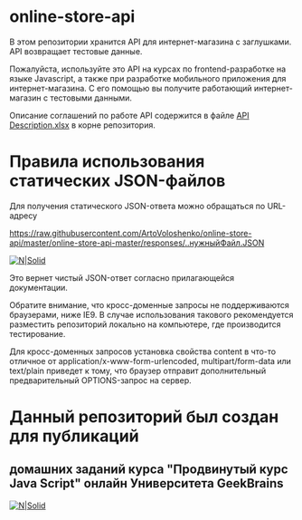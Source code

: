 # online-store-api
В этом репозитории хранится API для интернет-магазина с заглушками. API возвращает тестовые данные. 

Пожалуйста, используйте это API на курсах по frontend-разработке на языке Javascript, а также при разработке мобильного приложения для интернет-магазина. С его помощью вы получите работающий интернет-магазин с тестовыми данными.

Описание соглашений по работе API содержится в файле [API Description.xlsx](https://github.com/ArtoVoloshenko/online-store-api/blob/master/online-store-api-master/API%20Description.xlsx) в корне репозитория. 

# Правила использования статических JSON-файлов
Для получения статического JSON-ответа можно обращаться по URL-адресу 

https://raw.githubusercontent.com/ArtoVoloshenko/online-store-api/master/online-store-api-master/responses/..нужныйФайл.JSON

[![N|Solid](https://img.icons8.com/ios-filled/100/000000/json.png)](https://developer.mozilla.org/ru/docs/Web/JavaScript)

Это вернет чистый JSON-ответ согласно прилагающейся документации.

Обратите внимание, что кросс-доменные запросы не поддерживаются браузерами, ниже IE9. В случае использования такового
рекомендуется разместить репозиторий локально на компьютере, где производится тестирование.

Для кросс-доменных запросов установка свойства content в что-то отличное от application/x-www-form-urlencoded, multipart/form-data или text/plain приведет к тому, что
браузер отправит дополнительный предварительный OPTIONS-запрос на сервер.
# Данный репозиторий был создан для публикаций 
## домашних заданий курса "Продвинутый курс Java Script" онлайн Университета GeekBrains
[![N|Solid](https://img.icons8.com/material-rounded/250/000000/js.png)](https://geekbrains.ru/)